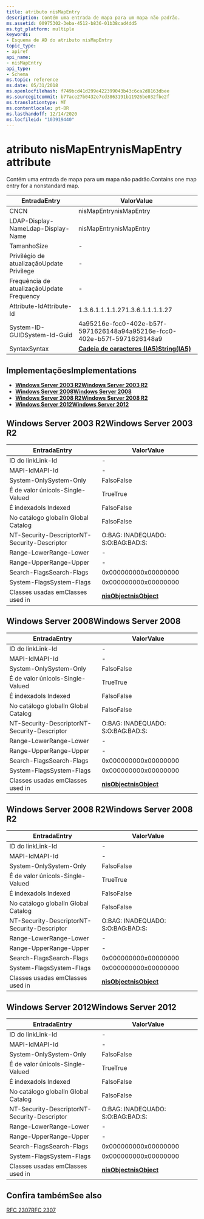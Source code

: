 ```yaml
---
title: atributo nisMapEntry
description: Contém uma entrada de mapa para um mapa não padrão.
ms.assetid: 00975302-3eba-4512-b836-01b38cad4dd5
ms.tgt_platform: multiple
keywords:
- Esquema de AD do atributo nisMapEntry
topic_type:
- apiref
api_name:
- nisMapEntry
api_type:
- Schema
ms.topic: reference
ms.date: 05/31/2018
ms.openlocfilehash: f749bcd41d299e422399043b43c6ca2d8163dbee
ms.sourcegitcommit: b77ace27b0432e7cd3863191b11926be032fbe2f
ms.translationtype: MT
ms.contentlocale: pt-BR
ms.lasthandoff: 12/14/2020
ms.locfileid: "103919440"
---
```

# <a name="nismapentry-attribute"></a><span data-ttu-id="2d476-104">atributo nisMapEntry</span><span class="sxs-lookup"><span data-stu-id="2d476-104">nisMapEntry attribute</span></span>

<span data-ttu-id="2d476-105">Contém uma entrada de mapa para um mapa não padrão.</span><span class="sxs-lookup"><span data-stu-id="2d476-105">Contains one map entry for a nonstandard map.</span></span>



| <span data-ttu-id="2d476-106">Entrada</span><span class="sxs-lookup"><span data-stu-id="2d476-106">Entry</span></span> | <span data-ttu-id="2d476-107">Valor</span><span class="sxs-lookup"><span data-stu-id="2d476-107">Value</span></span> |
|-------------------|--------------------------------------|
| <span data-ttu-id="2d476-108">CN</span><span class="sxs-lookup"><span data-stu-id="2d476-108">CN</span></span>                | <span data-ttu-id="2d476-109">nisMapEntry</span><span class="sxs-lookup"><span data-stu-id="2d476-109">nisMapEntry</span></span>                          |
| <span data-ttu-id="2d476-110">LDAP-Display-Name</span><span class="sxs-lookup"><span data-stu-id="2d476-110">Ldap-Display-Name</span></span> | <span data-ttu-id="2d476-111">nisMapEntry</span><span class="sxs-lookup"><span data-stu-id="2d476-111">nisMapEntry</span></span>                          |
| <span data-ttu-id="2d476-112">Tamanho</span><span class="sxs-lookup"><span data-stu-id="2d476-112">Size</span></span>              | \-                                   |
| <span data-ttu-id="2d476-113">Privilégio de atualização</span><span class="sxs-lookup"><span data-stu-id="2d476-113">Update Privilege</span></span>  | \-                                   |
| <span data-ttu-id="2d476-114">Frequência de atualização</span><span class="sxs-lookup"><span data-stu-id="2d476-114">Update Frequency</span></span>  | \-                                   |
| <span data-ttu-id="2d476-115">Attribute-Id</span><span class="sxs-lookup"><span data-stu-id="2d476-115">Attribute-Id</span></span>      | <span data-ttu-id="2d476-116">1.3.6.1.1.1.1.27</span><span class="sxs-lookup"><span data-stu-id="2d476-116">1.3.6.1.1.1.1.27</span></span>                     |
| <span data-ttu-id="2d476-117">System-ID-GUID</span><span class="sxs-lookup"><span data-stu-id="2d476-117">System-Id-Guid</span></span>    | <span data-ttu-id="2d476-118">4a95216e-fcc0-402e-b57f-5971626148a9</span><span class="sxs-lookup"><span data-stu-id="2d476-118">4a95216e-fcc0-402e-b57f-5971626148a9</span></span> |
| <span data-ttu-id="2d476-119">Syntax</span><span class="sxs-lookup"><span data-stu-id="2d476-119">Syntax</span></span>            | [<span data-ttu-id="2d476-120">**Cadeia de caracteres (IA5)**</span><span class="sxs-lookup"><span data-stu-id="2d476-120">**String(IA5)**</span></span>](s-string-ia5.md)  |



## <a name="implementations"></a><span data-ttu-id="2d476-121">Implementações</span><span class="sxs-lookup"><span data-stu-id="2d476-121">Implementations</span></span>

-   [<span data-ttu-id="2d476-122">**Windows Server 2003 R2**</span><span class="sxs-lookup"><span data-stu-id="2d476-122">**Windows Server 2003 R2**</span></span>](#windows-server-2003-r2)
-   [<span data-ttu-id="2d476-123">**Windows Server 2008**</span><span class="sxs-lookup"><span data-stu-id="2d476-123">**Windows Server 2008**</span></span>](#windows-server-2008)
-   [<span data-ttu-id="2d476-124">**Windows Server 2008 R2**</span><span class="sxs-lookup"><span data-stu-id="2d476-124">**Windows Server 2008 R2**</span></span>](#windows-server-2008-r2)
-   [<span data-ttu-id="2d476-125">**Windows Server 2012**</span><span class="sxs-lookup"><span data-stu-id="2d476-125">**Windows Server 2012**</span></span>](#windows-server-2012)

## <a name="windows-server-2003-r2"></a><span data-ttu-id="2d476-126">Windows Server 2003 R2</span><span class="sxs-lookup"><span data-stu-id="2d476-126">Windows Server 2003 R2</span></span>



| <span data-ttu-id="2d476-127">Entrada</span><span class="sxs-lookup"><span data-stu-id="2d476-127">Entry</span></span> | <span data-ttu-id="2d476-128">Valor</span><span class="sxs-lookup"><span data-stu-id="2d476-128">Value</span></span> |
|------------------------|---------------------------------------------|
| <span data-ttu-id="2d476-129">ID do link</span><span class="sxs-lookup"><span data-stu-id="2d476-129">Link-Id</span></span>                | \-                                          |
| <span data-ttu-id="2d476-130">MAPI-Id</span><span class="sxs-lookup"><span data-stu-id="2d476-130">MAPI-Id</span></span>                | \-                                          |
| <span data-ttu-id="2d476-131">System-Only</span><span class="sxs-lookup"><span data-stu-id="2d476-131">System-Only</span></span>            | <span data-ttu-id="2d476-132">Falso</span><span class="sxs-lookup"><span data-stu-id="2d476-132">False</span></span>                                       |
| <span data-ttu-id="2d476-133">É de valor único</span><span class="sxs-lookup"><span data-stu-id="2d476-133">Is-Single-Valued</span></span>       | <span data-ttu-id="2d476-134">True</span><span class="sxs-lookup"><span data-stu-id="2d476-134">True</span></span>                                        |
| <span data-ttu-id="2d476-135">É indexado</span><span class="sxs-lookup"><span data-stu-id="2d476-135">Is Indexed</span></span>             | <span data-ttu-id="2d476-136">Falso</span><span class="sxs-lookup"><span data-stu-id="2d476-136">False</span></span>                                       |
| <span data-ttu-id="2d476-137">No catálogo global</span><span class="sxs-lookup"><span data-stu-id="2d476-137">In Global Catalog</span></span>      | <span data-ttu-id="2d476-138">Falso</span><span class="sxs-lookup"><span data-stu-id="2d476-138">False</span></span>                                       |
| <span data-ttu-id="2d476-139">NT-Security-Descriptor</span><span class="sxs-lookup"><span data-stu-id="2d476-139">NT-Security-Descriptor</span></span> | <span data-ttu-id="2d476-140">O:BAG: INADEQUADO: S:</span><span class="sxs-lookup"><span data-stu-id="2d476-140">O:BAG:BAD:S:</span></span>                                |
| <span data-ttu-id="2d476-141">Range-Lower</span><span class="sxs-lookup"><span data-stu-id="2d476-141">Range-Lower</span></span>            | \-                                          |
| <span data-ttu-id="2d476-142">Range-Upper</span><span class="sxs-lookup"><span data-stu-id="2d476-142">Range-Upper</span></span>            | \-                                          |
| <span data-ttu-id="2d476-143">Search-Flags</span><span class="sxs-lookup"><span data-stu-id="2d476-143">Search-Flags</span></span>           | <span data-ttu-id="2d476-144">0x00000000</span><span class="sxs-lookup"><span data-stu-id="2d476-144">0x00000000</span></span>                                  |
| <span data-ttu-id="2d476-145">System-Flags</span><span class="sxs-lookup"><span data-stu-id="2d476-145">System-Flags</span></span>           | <span data-ttu-id="2d476-146">0x00000000</span><span class="sxs-lookup"><span data-stu-id="2d476-146">0x00000000</span></span>                                  |
| <span data-ttu-id="2d476-147">Classes usadas em</span><span class="sxs-lookup"><span data-stu-id="2d476-147">Classes used in</span></span>        | [<span data-ttu-id="2d476-148">**nisObject**</span><span class="sxs-lookup"><span data-stu-id="2d476-148">**nisObject**</span></span>](c-nisobject.md)<br/> |



## <a name="windows-server-2008"></a><span data-ttu-id="2d476-149">Windows Server 2008</span><span class="sxs-lookup"><span data-stu-id="2d476-149">Windows Server 2008</span></span>



| <span data-ttu-id="2d476-150">Entrada</span><span class="sxs-lookup"><span data-stu-id="2d476-150">Entry</span></span> | <span data-ttu-id="2d476-151">Valor</span><span class="sxs-lookup"><span data-stu-id="2d476-151">Value</span></span> |
|------------------------|---------------------------------------------|
| <span data-ttu-id="2d476-152">ID do link</span><span class="sxs-lookup"><span data-stu-id="2d476-152">Link-Id</span></span>                | \-                                          |
| <span data-ttu-id="2d476-153">MAPI-Id</span><span class="sxs-lookup"><span data-stu-id="2d476-153">MAPI-Id</span></span>                | \-                                          |
| <span data-ttu-id="2d476-154">System-Only</span><span class="sxs-lookup"><span data-stu-id="2d476-154">System-Only</span></span>            | <span data-ttu-id="2d476-155">Falso</span><span class="sxs-lookup"><span data-stu-id="2d476-155">False</span></span>                                       |
| <span data-ttu-id="2d476-156">É de valor único</span><span class="sxs-lookup"><span data-stu-id="2d476-156">Is-Single-Valued</span></span>       | <span data-ttu-id="2d476-157">True</span><span class="sxs-lookup"><span data-stu-id="2d476-157">True</span></span>                                        |
| <span data-ttu-id="2d476-158">É indexado</span><span class="sxs-lookup"><span data-stu-id="2d476-158">Is Indexed</span></span>             | <span data-ttu-id="2d476-159">Falso</span><span class="sxs-lookup"><span data-stu-id="2d476-159">False</span></span>                                       |
| <span data-ttu-id="2d476-160">No catálogo global</span><span class="sxs-lookup"><span data-stu-id="2d476-160">In Global Catalog</span></span>      | <span data-ttu-id="2d476-161">Falso</span><span class="sxs-lookup"><span data-stu-id="2d476-161">False</span></span>                                       |
| <span data-ttu-id="2d476-162">NT-Security-Descriptor</span><span class="sxs-lookup"><span data-stu-id="2d476-162">NT-Security-Descriptor</span></span> | <span data-ttu-id="2d476-163">O:BAG: INADEQUADO: S:</span><span class="sxs-lookup"><span data-stu-id="2d476-163">O:BAG:BAD:S:</span></span>                                |
| <span data-ttu-id="2d476-164">Range-Lower</span><span class="sxs-lookup"><span data-stu-id="2d476-164">Range-Lower</span></span>            | \-                                          |
| <span data-ttu-id="2d476-165">Range-Upper</span><span class="sxs-lookup"><span data-stu-id="2d476-165">Range-Upper</span></span>            | \-                                          |
| <span data-ttu-id="2d476-166">Search-Flags</span><span class="sxs-lookup"><span data-stu-id="2d476-166">Search-Flags</span></span>           | <span data-ttu-id="2d476-167">0x00000000</span><span class="sxs-lookup"><span data-stu-id="2d476-167">0x00000000</span></span>                                  |
| <span data-ttu-id="2d476-168">System-Flags</span><span class="sxs-lookup"><span data-stu-id="2d476-168">System-Flags</span></span>           | <span data-ttu-id="2d476-169">0x00000000</span><span class="sxs-lookup"><span data-stu-id="2d476-169">0x00000000</span></span>                                  |
| <span data-ttu-id="2d476-170">Classes usadas em</span><span class="sxs-lookup"><span data-stu-id="2d476-170">Classes used in</span></span>        | [<span data-ttu-id="2d476-171">**nisObject**</span><span class="sxs-lookup"><span data-stu-id="2d476-171">**nisObject**</span></span>](c-nisobject.md)<br/> |



## <a name="windows-server-2008-r2"></a><span data-ttu-id="2d476-172">Windows Server 2008 R2</span><span class="sxs-lookup"><span data-stu-id="2d476-172">Windows Server 2008 R2</span></span>



| <span data-ttu-id="2d476-173">Entrada</span><span class="sxs-lookup"><span data-stu-id="2d476-173">Entry</span></span> | <span data-ttu-id="2d476-174">Valor</span><span class="sxs-lookup"><span data-stu-id="2d476-174">Value</span></span> |
|------------------------|---------------------------------------------|
| <span data-ttu-id="2d476-175">ID do link</span><span class="sxs-lookup"><span data-stu-id="2d476-175">Link-Id</span></span>                | \-                                          |
| <span data-ttu-id="2d476-176">MAPI-Id</span><span class="sxs-lookup"><span data-stu-id="2d476-176">MAPI-Id</span></span>                | \-                                          |
| <span data-ttu-id="2d476-177">System-Only</span><span class="sxs-lookup"><span data-stu-id="2d476-177">System-Only</span></span>            | <span data-ttu-id="2d476-178">Falso</span><span class="sxs-lookup"><span data-stu-id="2d476-178">False</span></span>                                       |
| <span data-ttu-id="2d476-179">É de valor único</span><span class="sxs-lookup"><span data-stu-id="2d476-179">Is-Single-Valued</span></span>       | <span data-ttu-id="2d476-180">True</span><span class="sxs-lookup"><span data-stu-id="2d476-180">True</span></span>                                        |
| <span data-ttu-id="2d476-181">É indexado</span><span class="sxs-lookup"><span data-stu-id="2d476-181">Is Indexed</span></span>             | <span data-ttu-id="2d476-182">Falso</span><span class="sxs-lookup"><span data-stu-id="2d476-182">False</span></span>                                       |
| <span data-ttu-id="2d476-183">No catálogo global</span><span class="sxs-lookup"><span data-stu-id="2d476-183">In Global Catalog</span></span>      | <span data-ttu-id="2d476-184">Falso</span><span class="sxs-lookup"><span data-stu-id="2d476-184">False</span></span>                                       |
| <span data-ttu-id="2d476-185">NT-Security-Descriptor</span><span class="sxs-lookup"><span data-stu-id="2d476-185">NT-Security-Descriptor</span></span> | <span data-ttu-id="2d476-186">O:BAG: INADEQUADO: S:</span><span class="sxs-lookup"><span data-stu-id="2d476-186">O:BAG:BAD:S:</span></span>                                |
| <span data-ttu-id="2d476-187">Range-Lower</span><span class="sxs-lookup"><span data-stu-id="2d476-187">Range-Lower</span></span>            | \-                                          |
| <span data-ttu-id="2d476-188">Range-Upper</span><span class="sxs-lookup"><span data-stu-id="2d476-188">Range-Upper</span></span>            | \-                                          |
| <span data-ttu-id="2d476-189">Search-Flags</span><span class="sxs-lookup"><span data-stu-id="2d476-189">Search-Flags</span></span>           | <span data-ttu-id="2d476-190">0x00000000</span><span class="sxs-lookup"><span data-stu-id="2d476-190">0x00000000</span></span>                                  |
| <span data-ttu-id="2d476-191">System-Flags</span><span class="sxs-lookup"><span data-stu-id="2d476-191">System-Flags</span></span>           | <span data-ttu-id="2d476-192">0x00000000</span><span class="sxs-lookup"><span data-stu-id="2d476-192">0x00000000</span></span>                                  |
| <span data-ttu-id="2d476-193">Classes usadas em</span><span class="sxs-lookup"><span data-stu-id="2d476-193">Classes used in</span></span>        | [<span data-ttu-id="2d476-194">**nisObject**</span><span class="sxs-lookup"><span data-stu-id="2d476-194">**nisObject**</span></span>](c-nisobject.md)<br/> |



## <a name="windows-server-2012"></a><span data-ttu-id="2d476-195">Windows Server 2012</span><span class="sxs-lookup"><span data-stu-id="2d476-195">Windows Server 2012</span></span>



| <span data-ttu-id="2d476-196">Entrada</span><span class="sxs-lookup"><span data-stu-id="2d476-196">Entry</span></span> | <span data-ttu-id="2d476-197">Valor</span><span class="sxs-lookup"><span data-stu-id="2d476-197">Value</span></span> |
|------------------------|---------------------------------------------|
| <span data-ttu-id="2d476-198">ID do link</span><span class="sxs-lookup"><span data-stu-id="2d476-198">Link-Id</span></span>                | \-                                          |
| <span data-ttu-id="2d476-199">MAPI-Id</span><span class="sxs-lookup"><span data-stu-id="2d476-199">MAPI-Id</span></span>                | \-                                          |
| <span data-ttu-id="2d476-200">System-Only</span><span class="sxs-lookup"><span data-stu-id="2d476-200">System-Only</span></span>            | <span data-ttu-id="2d476-201">Falso</span><span class="sxs-lookup"><span data-stu-id="2d476-201">False</span></span>                                       |
| <span data-ttu-id="2d476-202">É de valor único</span><span class="sxs-lookup"><span data-stu-id="2d476-202">Is-Single-Valued</span></span>       | <span data-ttu-id="2d476-203">True</span><span class="sxs-lookup"><span data-stu-id="2d476-203">True</span></span>                                        |
| <span data-ttu-id="2d476-204">É indexado</span><span class="sxs-lookup"><span data-stu-id="2d476-204">Is Indexed</span></span>             | <span data-ttu-id="2d476-205">Falso</span><span class="sxs-lookup"><span data-stu-id="2d476-205">False</span></span>                                       |
| <span data-ttu-id="2d476-206">No catálogo global</span><span class="sxs-lookup"><span data-stu-id="2d476-206">In Global Catalog</span></span>      | <span data-ttu-id="2d476-207">Falso</span><span class="sxs-lookup"><span data-stu-id="2d476-207">False</span></span>                                       |
| <span data-ttu-id="2d476-208">NT-Security-Descriptor</span><span class="sxs-lookup"><span data-stu-id="2d476-208">NT-Security-Descriptor</span></span> | <span data-ttu-id="2d476-209">O:BAG: INADEQUADO: S:</span><span class="sxs-lookup"><span data-stu-id="2d476-209">O:BAG:BAD:S:</span></span>                                |
| <span data-ttu-id="2d476-210">Range-Lower</span><span class="sxs-lookup"><span data-stu-id="2d476-210">Range-Lower</span></span>            | \-                                          |
| <span data-ttu-id="2d476-211">Range-Upper</span><span class="sxs-lookup"><span data-stu-id="2d476-211">Range-Upper</span></span>            | \-                                          |
| <span data-ttu-id="2d476-212">Search-Flags</span><span class="sxs-lookup"><span data-stu-id="2d476-212">Search-Flags</span></span>           | <span data-ttu-id="2d476-213">0x00000000</span><span class="sxs-lookup"><span data-stu-id="2d476-213">0x00000000</span></span>                                  |
| <span data-ttu-id="2d476-214">System-Flags</span><span class="sxs-lookup"><span data-stu-id="2d476-214">System-Flags</span></span>           | <span data-ttu-id="2d476-215">0x00000000</span><span class="sxs-lookup"><span data-stu-id="2d476-215">0x00000000</span></span>                                  |
| <span data-ttu-id="2d476-216">Classes usadas em</span><span class="sxs-lookup"><span data-stu-id="2d476-216">Classes used in</span></span>        | [<span data-ttu-id="2d476-217">**nisObject**</span><span class="sxs-lookup"><span data-stu-id="2d476-217">**nisObject**</span></span>](c-nisobject.md)<br/> |



## <a name="see-also"></a><span data-ttu-id="2d476-218">Confira também</span><span class="sxs-lookup"><span data-stu-id="2d476-218">See also</span></span>

<dl> <dt>

[<span data-ttu-id="2d476-219">RFC 2307</span><span class="sxs-lookup"><span data-stu-id="2d476-219">RFC 2307</span></span>](https://www.ietf.org/rfc/rfc2307.txt)
</dt> </dl>

 

 





